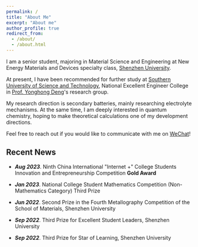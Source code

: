 ```yaml
---
permalink: /
title: "About Me"
excerpt: "About me"
author_profile: true
redirect_from: 
  - /about/
  - /about.html
---
```


I am a senior student, majoring in Material Science and Engineering at New Energy Materials and Devices specialty class, [Shenzhen University](https://cmse.szu.edu.cn/ywz/). 

At present, I have been recommended for further study at [Southern University of Science and Technology](https://www.sustech.edu.cn/en/), National Excellent Engineer College in [Prof. Yonghong Deng](https://faculty.sustech.edu.cn/?tagid=dengyh&iscss=1&snapid=1&orderby=date&go=1&lang=en)'s research group.

My research direction is secondary batteries, mainly researching electrolyte mechanisms. At the same time, I am deeply interested in quantum chemistry, hoping to make theoretical calculations one of my development directions.

Feel free to reach out if you would like to  communicate with me on [WeChat](../images/wechat.png)!

## **Recent News**

- ***Aug 2023***. Ninth China International "Internet +" College Students Innovation and Entrepreneurship Competition **Gold Award**

- ***Jan 2023***. National College Student Mathematics Competition (Non-Mathematics Category) Third Prize

- ***Jun 2022***. Second Prize in the Fourth Metallography Competition of the School of Materials, Shenzhen University

- ***Sep 2022***. Third Prize for Excellent Student Leaders, Shenzhen University

- ***Sep 2022***. Third Prize for Star of Learning, Shenzhen University
